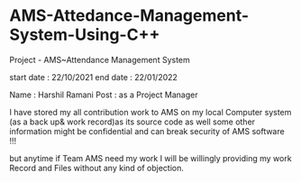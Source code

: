 # AMS-Attedance-Management-System-Using-C++

Project - AMS~Attendance Management System 

start date : 22/10/2021
end date : 22/01/2022

Name : Harshil Ramani
Post : as a Project Manager 


I have stored my all contribution work to AMS on my local Computer system (as a back up& work record)as its source code as well some other information might be confidential and can break security of AMS software !!!

but anytime if Team AMS need my work I will be willingly providing my work Record and Files without any kind of objection.